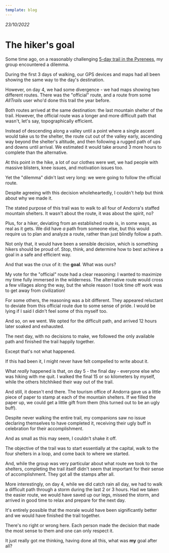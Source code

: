 ```yaml
---
template: blog
---
```


_23/10/2022_

# The hiker's goal

Some time ago, on a reasonably challenging [5-day trail in the Pyrenees](blog/coronallacs), my group encountered a dilemma.

During the first 3 days of walking, our GPS devices and maps had all been showing the same way to the day's destination.

However, on day 4, we had some divergence - we had maps showing two different routes. There was the "official" route, and a route from some _AllTrails_ user who'd done this trail the year before.

Both routes arrived at the same destination: the last mountain shelter of the trail. However, the official route was a longer and more difficult path that wasn't, let's say, topographically efficient.

Instead of descending along a valley until a point where a single ascent would take us to the shelter, the route cut out of the valley early, ascending way beyond the shelter's altitude, and then following a rugged path of ups and downs until arrival. We estimated it would take around 3 more hours to complete than the alternative.

At this point in the hike, a lot of our clothes were wet, we had people with massive blisters, knee issues, and motivation issues too.

Yet the "dilemma" didn't last very long: we were going to follow the official route.

Despite agreeing with this decision wholeheartedly, I couldn't help but think about why we made it.

The stated purpose of this trail was to walk to all four of Andorra's staffed mountain shelters. It wasn't about the route, it was about the spirit, no?

Plus, for a hiker, deviating from an established route is, in some ways, as real as it gets. We did have _a_ path from someone else, but this would require us to plan and analyze a route, rather than just blindly follow a path.

Not only that, it would have been a sensible decision, which is something hikers should be proud of. Stop, think, and determine how to best achieve a goal in a safe and efficient way.

And that was the crux of it: the **goal**. What was ours?

My vote for the "official" route had a clear reasoning: I wanted to maximize my time fully immersed in the wilderness. The alternative route would cross a few villages along the way, but the whole reason I took time off work was to get away from civilization!

For some others, the reasoning was a bit different. They appeared reluctant to deviate from this official route due to some sense of pride. I would be lying if I said I didn't feel some of this myself too.

And so, on we went. We opted for the difficult path, and arrived 12 hours later soaked and exhausted.

The next day, with no decisions to make, we followed the only available path and finished the trail happily together.

Except that's not what happened.

If this had been it, I might never have felt compelled to write about it.

What _really_ happened is that, on day 5 - the final day - everyone else who was hiking with me quit. I walked the final 15 or so kilometers by myself, while the others hitchhiked their way out of the trail.

And still, it doesn't end there. The tourism office of Andorra gave us a little piece of paper to stamp at each of the mountain shelters. If we filled the paper up, we could get a little gift from them (this turned out to be an ugly buff).

Despite never walking the entire trail, my companions saw no issue declaring themselves to have completed it, receiving their ugly buff in celebration for their accomplishment.

And as small as this may seem, I couldn't shake it off.

The objective of the trail was to start essentially at the capital, walk to the four shelters in a loop, and come back to where we started.

And, while the group was very particular about what route we took to the shelters, completing the trail itself didn't seem that important for their sense of accomplishment. They got all the stamps after all.

More interestingly, on day 4, while we did catch rain all day, we had to walk a difficult path through a storm during the last 2 or 3 hours. Had we taken the easier route, we would have saved up our legs, missed the storm, and arrived in good time to relax and prepare for the next day.

It's entirely possible that the morale would have been significantly better and we would have finished the trail together.

There's no right or wrong here. Each person made the decision that made the most sense to them and one can only respect it.

It just really got me thinking, having done all this, what was **my** goal after all?
